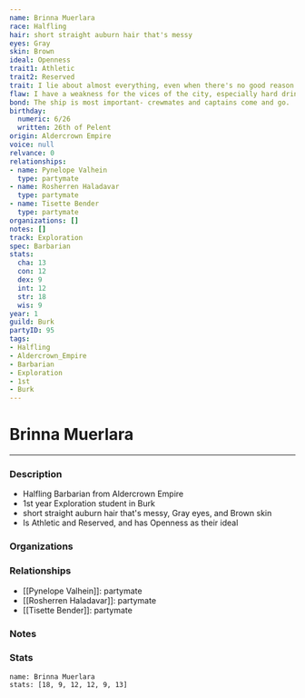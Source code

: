 ```yaml
---
name: Brinna Muerlara
race: Halfling
hair: short straight auburn hair that's messy
eyes: Gray
skin: Brown
ideal: Openness
trait1: Athletic
trait2: Reserved
trait: I lie about almost everything, even when there's no good reason to.
flaw: I have a weakness for the vices of the city, especially hard drink.
bond: The ship is most important- crewmates and captains come and go.
birthday:
  numeric: 6/26
  written: 26th of Pelent
origin: Aldercrown Empire
voice: null
relvance: 0
relationships:
- name: Pynelope Valhein
  type: partymate
- name: Rosherren Haladavar
  type: partymate
- name: Tisette Bender
  type: partymate
organizations: []
notes: []
track: Exploration
spec: Barbarian
stats:
  cha: 13
  con: 12
  dex: 9
  int: 12
  str: 18
  wis: 9
year: 1
guild: Burk
partyID: 95
tags:
- Halfling
- Aldercrown_Empire
- Barbarian
- Exploration
- 1st
- Burk
---
```

# Brinna Muerlara
---
### Description
- Halfling Barbarian from Aldercrown Empire
- 1st year Exploration student in Burk
- short straight auburn hair that's messy, Gray eyes, and Brown skin
- Is Athletic and Reserved, and has Openness as their ideal

### Organizations

### Relationships
- [[Pynelope Valhein]]: partymate
- [[Rosherren Haladavar]]: partymate
- [[Tisette Bender]]: partymate

### Notes

### Stats
```statblock
name: Brinna Muerlara
stats: [18, 9, 12, 12, 9, 13]
```